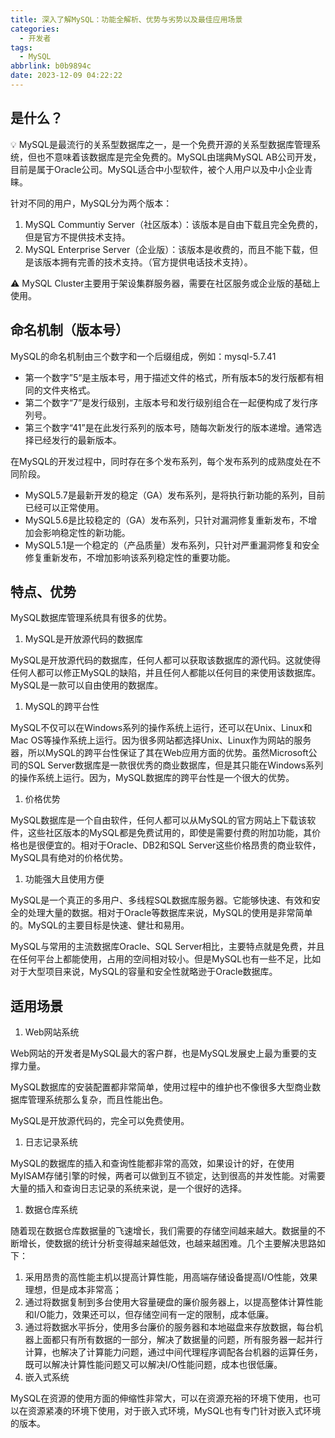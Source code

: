 ```yaml
---
title: 深入了解MySQL：功能全解析、优势与劣势以及最佳应用场景
categories:
  - 开发者
tags:
  - MySQL
abbrlink: b0b9894c
date: 2023-12-09 04:22:22
---
```

<meta name="referrer" content="no-referrer" />

<!--more-->

## 是什么？

<aside>
💡 MySQL是最流行的关系型数据库之一，是一个免费开源的关系型数据库管理系统，但也不意味着该数据库是完全免费的。MySQL由瑞典MySQL AB公司开发，目前是属于Oracle公司。MySQL适合中小型软件，被个人用户以及中小企业青睐。
</aside>

针对不同的用户，MySQL分为两个版本：

1. MySQL Communtiy Server（社区版本）：该版本是自由下载且完全免费的，但是官方不提供技术支持。
2. MySQL Enterprise Server（企业版）：该版本是收费的，而且不能下载，但是该版本拥有完善的技术支持。（官方提供电话技术支持）。

<aside>
⚠️ MySQL Cluster主要用于架设集群服务器，需要在社区服务或企业版的基础上使用。
</aside>

## 命名机制（版本号）

MySQL的命名机制由三个数字和一个后缀组成，例如：mysql-5.7.41

- 第一个数字”5“是主版本号，用于描述文件的格式，所有版本5的发行版都有相同的文件夹格式。
- 第二个数字“7”是发行级别，主版本号和发行级别组合在一起便构成了发行序列号。
- 第三个数字“41”是在此发行系列的版本号，随每次新发行的版本递增。通常选择已经发行的最新版本。

在MySQL的开发过程中，同时存在多个发布系列，每个发布系列的成熟度处在不同阶段。

- MySQL5.7是最新开发的稳定（GA）发布系列，是将执行新功能的系列，目前已经可以正常使用。
- MySQL5.6是比较稳定的（GA）发布系列，只针对漏洞修复重新发布，不增加会影响稳定性的新功能。
- MySQL5.1是一个稳定的（产品质量）发布系列，只针对严重漏洞修复和安全修复重新发布，不增加影响该系列稳定性的重要功能。

## 特点、优势

MySQL数据库管理系统具有很多的优势。

1. MySQL是开放源代码的数据库

MySQL是开放源代码的数据库，任何人都可以获取该数据库的源代码。这就使得任何人都可以修正MySQL的缺陷，并且任何人都能以任何目的来使用该数据库。MySQL是一款可以自由使用的数据库。

1. MySQL的跨平台性

MySQL不仅可以在Windows系列的操作系统上运行，还可以在Unix、Linux和Mac OS等操作系统上运行。因为很多网站都选择Unix、Linux作为网站的服务器，所以MySQL的跨平台性保证了其在Web应用方面的优势。虽然Microsoft公司的SQL Server数据库是一款很优秀的商业数据库，但是其只能在Windows系列的操作系统上运行。因为，MySQL数据库的跨平台性是一个很大的优势。

1. 价格优势

MySQL数据库是一个自由软件，任何人都可以从MySQL的官方网站上下载该软件，这些社区版本的MySQL都是免费试用的，即使是需要付费的附加功能，其价格也是很便宜的。相对于Oracle、DB2和SQL Server这些价格昂贵的商业软件，MySQL具有绝对的价格优势。

1. 功能强大且使用方便

MySQL是一个真正的多用户、多线程SQL数据库服务器。它能够快速、有效和安全的处理大量的数据。相对于Oracle等数据库来说，MySQL的使用是非常简单的。MySQL的主要目标是快速、健壮和易用。

MySQL与常用的主流数据库Oracle、SQL Server相比，主要特点就是免费，并且在任何平台上都能使用，占用的空间相对较小。但是MySQL也有一些不足，比如对于大型项目来说，MySQL的容量和安全性就略逊于Oracle数据库。

## 适用场景

1. Web网站系统

Web网站的开发者是MySQL最大的客户群，也是MySQL发展史上最为重要的支撑力量。

MySQL数据库的安装配置都非常简单，使用过程中的维护也不像很多大型商业数据库管理系统那么复杂，而且性能出色。

MySQL是开放源代码的，完全可以免费使用。

1. 日志记录系统

MySQL的数据库的插入和查询性能都非常的高效，如果设计的好，在使用MyISAM存储引擎的时候，两者可以做到互不锁定，达到很高的并发性能。对需要大量的插入和查询日志记录的系统来说，是一个很好的选择。

1. 数据仓库系统

随着现在数据仓库数据量的飞速增长，我们需要的存储空间越来越大。数据量的不断增长，使数据的统计分析变得越来越低效，也越来越困难。几个主要解决思路如下：

1. 采用昂贵的高性能主机以提高计算性能，用高端存储设备提高I/O性能，效果理想，但是成本非常高；
2. 通过将数据复制到多台使用大容量硬盘的廉价服务器上，以提高整体计算性能和I/O能力，效果还可以，但存储空间有一定的限制，成本低廉。
3. 通过将数据水平拆分，使用多台廉价的服务器和本地磁盘来存放数据，每台机器上面都只有所有数据的一部分，解决了数据量的问题，所有服务器一起并行计算，也解决了计算能力问题，通过中间代理程序调配各台机器的运算任务，既可以解决计算性能问题又可以解决I/O性能问题，成本也很低廉。
4. 嵌入式系统

MySQL在资源的使用方面的伸缩性非常大，可以在资源充裕的环境下使用，也可以在资源紧凑的环境下使用，对于嵌入式环境，MySQL也有专门针对嵌入式环境的版本。

